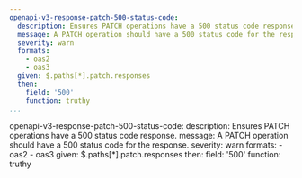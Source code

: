 ```yaml
---
openapi-v3-response-patch-500-status-code:
  description: Ensures PATCH operations have a 500 status code response.
  message: A PATCH operation should have a 500 status code for the response.
  severity: warn
  formats:
    - oas2
    - oas3
  given: $.paths[*].patch.responses
  then:
    field: '500'
    function: truthy
...
```

openapi-v3-response-patch-500-status-code:
  description: Ensures PATCH operations have a 500 status code response.
  message: A PATCH operation should have a 500 status code for the response.
  severity: warn
  formats:
    - oas2
    - oas3
  given: $.paths[*].patch.responses
  then:
    field: '500'
    function: truthy
